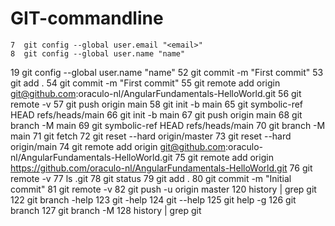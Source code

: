 # GIT-commandline
    7  git config --global user.email "<email>"
    8  git config --global user.name "name"
   19  git config --global user.name "name"
   52  git commit -m "First commit"
   53  git add .
   54  git commit -m "First commit"
   55  git remote add origin git@github.com:oraculo-nl/AngularFundamentals-HelloWorld.git
   56  git remote -v
   57  git push origin main
   58  git init -b main
   65  git symbolic-ref HEAD refs/heads/main
   66  git init -b main
   67  git push origin main
   68  git branch -M main
   69  git symbolic-ref HEAD refs/heads/main
   70  git branch -M main
   71  git fetch
   72  git reset --hard origin/master
   73  git reset --hard origin/main
   74  git remote add origin git@github.com:oraculo-nl/AngularFundamentals-HelloWorld.git
   75  git remote add origin https://github.com/oraculo-nl/AngularFundamentals-HelloWorld.git
   76  git remote -v
   77  ls .git
   78  git status
   79  git add .
   80  git commit -m "Initial commit" 
   81  git remote -v
   82  git push -u origin master
  120  history | grep git
  122  git branch -help
  123  git -help
  124  git --help
  125  git help -g
  126  git branch
  127  git branch -M
  128  history | grep git
